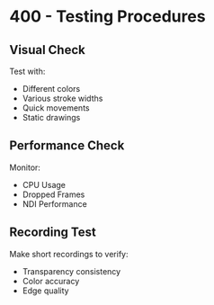 # 400 - Testing Procedures

## Visual Check

Test with:<br />
- Different colors
- Various stroke widths
- Quick movements
- Static drawings
  
## Performance Check

Monitor:<br />
- CPU Usage
- Dropped Frames
- NDI Performance
  
## Recording Test

Make short recordings to verify:<br />
- Transparency consistency
- Color accuracy
- Edge quality
